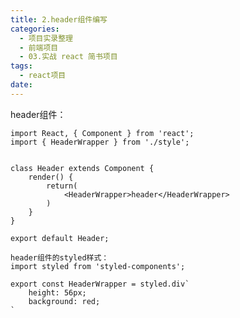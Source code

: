 ```yaml
---
title: 2.header组件编写
categories:
  - 项目实录整理
  - 前端项目
  - 03.实战 react 简书项目
tags:
  - react项目
date:
---
```


header组件：

	import React, { Component } from 'react';
	import { HeaderWrapper } from './style';


	class Header extends Component {
		render() {
			return(
				<HeaderWrapper>header</HeaderWrapper>
			)
		}
	}

	export default Header;

	header组件的styled样式：
	import styled from 'styled-components';

	export const HeaderWrapper = styled.div`
		height: 56px;
		background: red;
	`

